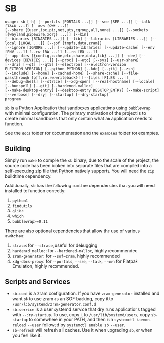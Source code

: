 # SB

```
usage: sb [-h] [--portals [PORTALS ...]] [--see [SEE ...]] [--talk [TALK ...]] [--own [OWN ...]]
[--share [{user,ipc,pid,net,uts,cgroup,all,none} ...]] [--sockets [{wayland,pipewire,xorg} ...]] [--bin]
[--binaries [BINARIES ...]] [--lib] [--libraries [LIBRARIES ...]] [--local [LOCAL ...]] [--sof {tmpfs,data,zram}]
[--ignore [IGNORE ...]] [--update-libraries] [--update-cache] [--env [ENV ...]] [--rw [RW ...]] [--ro [RO ...]]
[--app-dirs [{config,cache,etc,share,data,lib} ...]] [--dev] [--devices [DEVICES ...]] [--proc] [--etc] [--sys] [--usr-share]
[--dri] [--qt] [--qt5] [--electron] [--electron-version ELECTRON_VERSION] [--python PYTHON] [--kde] [--gtk] [--zsh]
[--include] [--home] [--cached-home] [--share-cache] [--file-passthrough {off,ro,rw,writeback}] [--files [FILES ...]]
[--debug-shell] [--strace] [--xdg-open] [--real-hostname] [--locale] [--hunspell] [--git] [--hardened-malloc]
[--make-desktop-entry] [--desktop-entry DESKTOP_ENTRY] [--make-script] [--verbose] [--dry] [--startup] [--dry-startup]
program
```

`sb` is a Python Application that sandboxes applications using `bubblewrap` with minimal configuration. The primary motivation of the project is to create minimal sandboxes that only contain what an application needs to function.

See the `docs` folder for documentation and the `examples` folder for examples.

## Building

Simply run `make` to compile the `sb` binary; due to the scale of the project, the source code has been broken into separate files that are compiled into a self-executing zip file that Python natively supports. You will need the `zip` buildtime dependency.

Additionally, `sb` has the following runtime dependencies that you will need installed to function correctly:
1. `python3`
2. `findutils`
3. `glibc`
4. `which`
5. `bubblewrap>=0.11`

There are also optional dependencies that allow the use of various switches:
1. `strace`: for `--strace`, useful for debugging
2. `hardened_malloc`: for `--hardened-malloc`, highly recommended
3. `zram-generator`: for `--sof=zram`, highly recommended
4. `xdg-dbus-proxy`: for `--portals`, `--see`, `--talk`, `--own` for Flatpak Emulation, highly recommended.

## Scripts and Services

* `sb.conf` is a zram configuration. If you have `zram-generator` installed and want `sb` to use zram as an SOF backing, copy it to `/usr/lib/systemd/zram-generator.conf.d`
* `sb.service` is a user systemd service that dry runs applications tagged with `--dry-startup`. To use, copy it to `/usr/lib/systemd/user/`, copy `sb-startup` to somewhere in your PATH, and then run `systemctl daemon-reload --user` followed by `systemctl enable sb --user`.
* `sb-refresh` will refresh all caches. Use it when upgrading `sb`, or when you feel like it.

